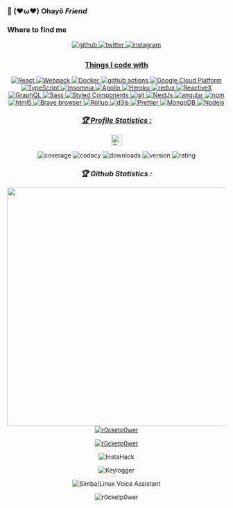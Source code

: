  ### 👋 (❤ω❤) Ohayō *Friend* 
### Where to find me
<div align="center">
<a href="https://github.com/r0cketp0wer" target="_blank">
<img src=https://img.shields.io/badge/github-%2324292e.svg?&style=for-the-badge&logo=github&logoColor=white alt=github style="margin-bottom: 5px;" />
</a>
<a href="https://twitter.com/NRocketmann" target="_blank">
<img src=https://img.shields.io/badge/twitter-%2300acee.svg?&style=for-the-badge&logo=twitter&logoColor=white alt=twitter style="margin-bottom: 5px;" />
</a>
<a href="https://www.instagram.com/rocketman_mega" target="_blank">
<img src=https://img.shields.io/badge/instagram-%23000000.svg?&style=for-the-badge&logo=instagram&logoColor=white alt=instagram style="margin-bottom: 5px;" />

### Things I code with
<p align="center">
<img alt="React" src="https://img.shields.io/badge/-React-45b8d8?style=flat-square&logo=react&logoColor=white" />
  <img alt="Webpack" src="https://img.shields.io/badge/-Webpack-8DD6F9?style=flat-square&logo=webpack&logoColor=white" /> 
  <img alt="Docker" src="https://img.shields.io/badge/-Docker-46a2f1?style=flat-square&logo=docker&logoColor=white" />
  <img alt="github actions" src="https://img.shields.io/badge/-Github_Actions-2088FF?style=flat-square&logo=github-actions&logoColor=white" />
  <img alt="Google Cloud Platform" src="https://img.shields.io/badge/-Google_Cloud_Platform-1a73e8?style=flat-square&logo=google-cloud&logoColor=white" />
  <img alt="TypeScript" src="https://img.shields.io/badge/-TypeScript-007ACC?style=flat-square&logo=typescript&logoColor=white" />
  <img alt="Insomnia" src="https://img.shields.io/badge/-Insomnia-5849BE?style=flat-square&logo=insomnia&logoColor=white" />
  <img alt="Apollo" src="https://img.shields.io/badge/-Apollo%20GraphQL-311C87?style=flat-square&logo=apollo-graphql&logoColor=white" />
  <img alt="Heroku" src="https://img.shields.io/badge/-Heroku-430098?style=flat-square&logo=heroku&logoColor=white" />
  <img alt="redux" src="https://img.shields.io/badge/-Redux-764ABC?style=flat-square&logo=redux&logoColor=white" />
  <img alt="ReactiveX" src="https://img.shields.io/badge/-RxJs-B7178C?style=flat-square&logo=reactivex&logoColor=white" />
  <img alt="GraphQL" src="https://img.shields.io/badge/-GraphQL-E10098?style=flat-square&logo=graphql&logoColor=white" />
  <img alt="Sass" src="https://img.shields.io/badge/-Sass-CC6699?style=flat-square&logo=sass&logoColor=white" />
  <img alt="Styled Components" src="https://img.shields.io/badge/-Styled_Components-db7092?style=flat-square&logo=styled-components&logoColor=white" />
  <img alt="git" src="https://img.shields.io/badge/-Git-F05032?style=flat-square&logo=git&logoColor=white" />
  <img alt="NestJs" src="https://img.shields.io/badge/-NestJs-ea2845?style=flat-square&logo=nestjs&logoColor=white" />
  <img alt="angular" src="https://img.shields.io/badge/-Angular-DD0031?style=flat-square&logo=angular&logoColor=white" />
  <img alt="npm" src="https://img.shields.io/badge/-NPM-CB3837?style=flat-square&logo=npm&logoColor=white" />
  <img alt="html5" src="https://img.shields.io/badge/-HTML5-E34F26?style=flat-square&logo=html5&logoColor=white" />
  <img alt="Brave browser" src="https://img.shields.io/badge/-Brave_Browser-FB542B?style=flat-square&logo=brave&logoColor=white" />
  <img alt="Rollup" src="https://img.shields.io/badge/-Rollup-EC4A3F?style=flat-square&logo=rollup.js&logoColor=white" />
  <img alt="d3js" src="https://img.shields.io/badge/-D3.js-F9A03C?style=flat-square&logo=d3.js&logoColor=white" />
  <img alt="Prettier" src="https://img.shields.io/badge/-Prettier-F7B93E?style=flat-square&logo=prettier&logoColor=white" />
  <img alt="MongoDB" src="https://img.shields.io/badge/-MongoDB-13aa52?style=flat-square&logo=mongodb&logoColor=white" />
  <img alt="Nodejs" src="https://img.shields.io/badge/-Nodejs-43853d?style=flat-square&logo=Node.js&logoColor=white" />
</p>
<h3><b><i>🏆 Profile Statistics :</i></b></h3>
<a href="https://github.com/r0cketp0wer"><img height="25" title="Counter" src="https://komarev.com/ghpvc/?username=r0cketp0wer&color=blueviolet&style=flat-square"></a>

![coverage](https://img.shields.io/badge/coverage-93%25-yellowgreen)
![codacy](https://img.shields.io/badge/codacy-A-green)
![downloads](https://img.shields.io/badge/downloads-11.2k%2Fmonth-brightgreen)
![version](https://img.shields.io/badge/version-0.0.4-blue)
![rating](https://img.shields.io/badge/rating-★★★★☆-brightgreen)
<h3><b><i>🏆 Github Statistics :</i></b></h3>
<a href="https://github.com/r0cketp0wer"><img width=550 src="https://github-profile-trophy.vercel.app/?username=r0cketp0wer&theme=dracula&no-frame=true&title=Followers,Stars,Commit,Repository,Issues"/></a>
<a href="https://github.com/r0cketp0wer"><img title="r0cketp0wer" src="https://github-readme-stats.vercel.app/api?username=r0cketp0wer&show_icons=true&include_all_commits=true&theme=chartreuse-dark&cache_seconds=3200"></a>
</p>
<a href="https://github.com/r0cketp0wer"><img title="r0cketp0wer" src="https://github-readme-stats.vercel.app/api/top-langs/?username=r0cketp0wer&layout=compact&theme=dark"></a>
</p>
<p align="center"
<a href="https://github.com/https://github.com/r0cketp0wer/InstaHack"><img title="InstaHack" src="https://github-readme-stats.vercel.app/api/pin/?username=r0cketp0wer&repo=InstaHack&theme=dark"></a>
<p align="center"
<a href="https://github.com/https://github.com/r0cketp0wer/Keylogger"><img title="Keylogger" src="https://github-readme-stats.vercel.app/api/pin/?username=r0cketp0wer&repo=Keylogger&theme=dark"></a>
<p align="center"
<a href="https://github.com/https://github.com/r0cketp0wer/Simba"><img title="Simba(Linux Voice Assistant" src="https://github-readme-stats.vercel.app/api/pin/?username=r0cketp0wer&repo=Simba&theme=dark"></a>
<p align="center"
<a href="https://github.com/https://github.com/r0cketp0wer/r0cketp0wer"><img title="r0cketp0wer" src="https://github-readme-stats.vercel.app/api/pin/?username=r0cketp0wer&repo=r0cketp0wer&theme=dark"></a>
